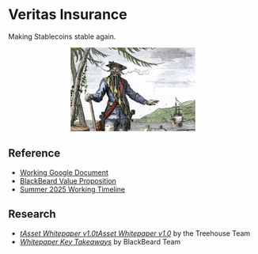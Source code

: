 # Veritas Insurance

Making Stablecoins stable again.

<div align="center">
 <img src="asset/blackbeard.webp" width="50%" align="centre">
</div>

## Reference

* [Working Google Document](https://docs.google.com/document/d/1hfNjCbemImjuJAJr7ZKQEsK_YxWIF_zbSwzTP1Otw7Y/edit?usp=sharing)
* [BlackBeard Value Proposition](VALUE.md)
* [Summer 2025 Working Timeline](TIMELINE.md)

## Research

* [*tAsset Whitepaper v1.0tAsset Whitepaper v1.0*](https://www.treehouse.finance/tAsset_Whitepaper.pdf) by the Treehouse Team
* [*Whitepaper Key Takeaways*](https://github.com/gongahkia/blackbeard/blob/main/RESEARCH.md) by BlackBeard Team
